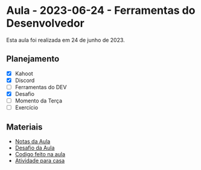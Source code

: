 # Aula - 2023-06-24 - Ferramentas do Desenvolvedor

Esta aula foi realizada em 24 de junho de 2023.

## Planejamento

- [x] Kahoot
- [x] Discord
- [ ] Ferramentas do DEV
- [x] Desafio
- [ ] Momento da Terça
- [ ] Exercício

## Materiais

- [Notas da Aula](./notas.md)
- [Desafio da Aula](./desafio.md)
- [Codigo feito na aula](./codigo)
- [Atividade para casa](./atividade.md)